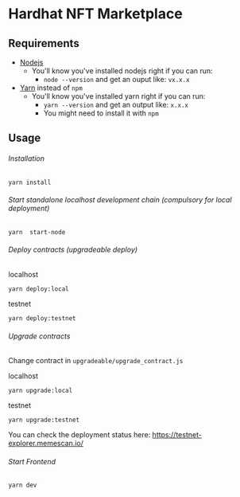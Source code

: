 # Hardhat NFT Marketplace

## Requirements

- [Nodejs](https://nodejs.org/en/)
  - You'll know you've installed nodejs right if you can run:
    - `node --version` and get an ouput like: `vx.x.x`
- [Yarn](https://classic.yarnpkg.com/lang/en/docs/install/) instead of `npm`
  - You'll know you've installed yarn right if you can run:
    - `yarn --version` and get an output like: `x.x.x`
    - You might need to install it with `npm`

## Usage

###### Installation

```
yarn install
```

###### Start standalone localhost development chain (compulsory for local deployment)

```
yarn  start-node
```

###### Deploy contracts (upgradeable deploy)

localhost

```
yarn deploy:local
```

testnet

```
yarn deploy:testnet
```

###### Upgrade contracts

Change contract in `upgradeable/upgrade_contract.js`

localhost

```
yarn upgrade:local
```

testnet

```
yarn upgrade:testnet
```

You can check the deployment status here: <https://testnet-explorer.memescan.io/>

###### Start Frontend

```
yarn dev
```